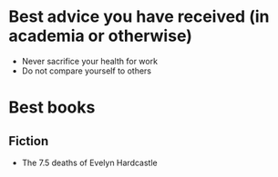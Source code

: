 # Best advice you have received (in academia or otherwise)

- Never sacrifice your health for work
- Do not compare yourself to others


# Best books

## Fiction

- The 7.5 deaths of Evelyn Hardcastle
